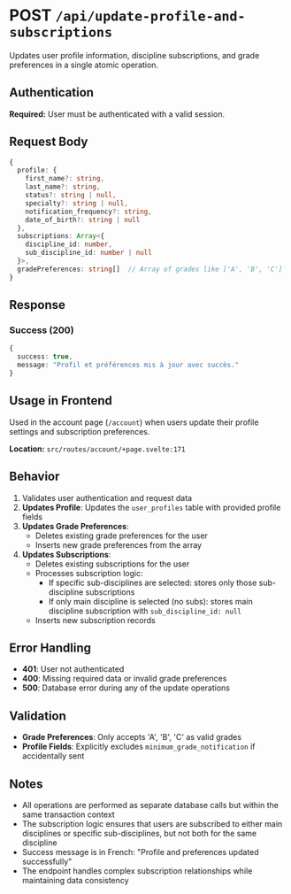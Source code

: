 # POST `/api/update-profile-and-subscriptions`

Updates user profile information, discipline subscriptions, and grade preferences in a single atomic operation.

## Authentication

**Required:** User must be authenticated with a valid session.

## Request Body

```typescript
{
  profile: {
    first_name?: string,
    last_name?: string,
    status?: string | null,
    specialty?: string | null,
    notification_frequency?: string,
    date_of_birth?: string | null
  },
  subscriptions: Array<{
    discipline_id: number,
    sub_discipline_id: number | null
  }>,
  gradePreferences: string[]  // Array of grades like ['A', 'B', 'C']
}
```

## Response

### Success (200)
```typescript
{
  success: true,
  message: "Profil et préférences mis à jour avec succès."
}
```

## Usage in Frontend

Used in the account page (`/account`) when users update their profile settings and subscription preferences.

**Location:** `src/routes/account/+page.svelte:171`

## Behavior

1. Validates user authentication and request data
2. **Updates Profile**: Updates the `user_profiles` table with provided profile fields
3. **Updates Grade Preferences**:
   - Deletes existing grade preferences for the user
   - Inserts new grade preferences from the array
4. **Updates Subscriptions**:
   - Deletes existing subscriptions for the user
   - Processes subscription logic:
     - If specific sub-disciplines are selected: stores only those sub-discipline subscriptions
     - If only main discipline is selected (no subs): stores main discipline subscription with `sub_discipline_id: null`
   - Inserts new subscription records

## Error Handling

- **401**: User not authenticated
- **400**: Missing required data or invalid grade preferences
- **500**: Database error during any of the update operations

## Validation

- **Grade Preferences**: Only accepts 'A', 'B', 'C' as valid grades
- **Profile Fields**: Explicitly excludes `minimum_grade_notification` if accidentally sent

## Notes

- All operations are performed as separate database calls but within the same transaction context
- The subscription logic ensures that users are subscribed to either main disciplines or specific sub-disciplines, but not both for the same discipline
- Success message is in French: "Profile and preferences updated successfully"
- The endpoint handles complex subscription relationships while maintaining data consistency 